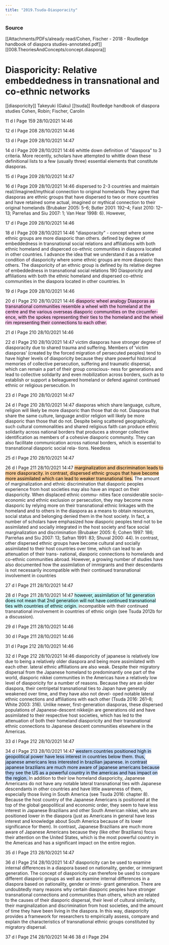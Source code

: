 ```yaml
---
title: "2019.Tsuda-Diasporacity"
---
```


### Source
[[Attachments/PDFs/already read/Cohen, Fischer - 2018 - Routledge handbook of diaspora studies-annotated.pdf]]
[[008.TheoriesAndConcepts/concept.diaspora]]
# Diasporicity: Relative embeddedness in transnational and co-ethnic networks
[[diasporicity]]
Takeyuki (Gaku) [[tsuda]]
Routledge handbook of diaspora studies Cohen, Robin; Fischer, Carolin


11 d l Page 159 28/10/2021 14:46 

12 d l Page 208 28/10/2021 14:46 

13 d l Page 209 28/10/2021 14:47 

14 d l Page 209 28/10/2021 14:46 whittle down definition of "diaspora" to 3 criteria. More recently, scholars have attempted to whittle down these definitional lists to a few (usually three) essential elements that constitute diasporas. 

15 d l Page 209 28/10/2021 14:47 

16 d l Page 209 28/10/2021 14:46 dispersed to 2-3 countries and maintain real//imagined/mythical connection to original homelands They agree that diasporas are ethnic groups that have dispersed to two or more countries and have retained some actual, imagined or mythical connection to their original homelands (Brubaker 2005: 5–6; Butler 2001: 192–4; Faist 2010: 12–13; Parreñas and Siu 2007: 1; Van Hear 1998: 6). However, 

17 d l Page 209 28/10/2021 14:46 

18 d l Page 209 28/10/2021 14:46 "diasporacity" - concept where some ethnic groups are more diasporic than others. defined by degree of embeddedness in transnational social relations and affiliations with both ethnic homeland and disperced co-ethnic communities in diaspora located in other countries. I advance the idea that we understand it as a relative condition of diasporicity where some ethnic groups are more diasporic than others. The diasporicity of an ethnic group is defined by its relative degree of embeddedness in transnational social relations 190 Diasporicity and affiliations with both the ethnic homeland and dispersed co-ethnic communities in the diaspora located in other countries. In 

19 d l Page 209 28/10/2021 14:46 

20 d l Page 210 28/10/2021 14:46 <mark style="background: #FFB8EBA6;">diasporic wheel analogy Diasporas as transnational communities resemble a wheel with the homeland at the centre and the various overseas diasporic communities on the circumfer- ence, with the spokes representing their ties to the homeland and the wheel rim representing their connections to each other.</mark> 

21 d l Page 210 28/10/2021 14:46 

22 d l Page 210 28/10/2021 14:47 victim diasporas have stronger degree of diasporacity due to shared trauma and suffering. Members of ‘victim diasporas’ (created by the forced migration of persecuted peoples) tend to have higher levels of diasporicity because they share powerful historical memories of collective persecution, suffering and traumatic dispersal, which can remain a part of their group conscious- ness for generations and lead to collective solidarity and even mobilization across borders, such as to establish or support a beleaguered homeland or defend against continued ethnic or religious persecution. In 

23 d l Page 210 28/10/2021 14:47 

24 d l Page 210 28/10/2021 14:47 diasporas which share language, culture, religion will likely be more diasporic than those that do not. Diasporas that share the same culture, language and/or religion will likely be more diasporic than those that do not. Despite being scattered geographically, such cultural commonalities and shared religious faith can produce ethnic solidarity across national borders that produces a stronger collective identification as members of a cohesive diasporic community. They can also facilitate communication across national borders, which is essential to transnational diasporic social rela- tions. Needless 

25 d l Page 210 28/10/2021 14:47 

26 d l Page 211 28/10/2021 14:47 <mark style="background: #FFB86CA6;">marginalization and discrimination leads to more diasporacity. in contrast, dispersed ethnic groups that have become more assimilated which can lead to weaker transnational ties.</mark> The amount of marginalization and ethnic discrimination that diasporic peoples experience from host societies may also have an impact on their diasporicity. When displaced ethnic commu- nities face considerable socio-economic and ethnic exclusion or persecution, they may become more diasporic by relying more on their transnational ethnic linkages with the homeland and to others in the diaspora as a means to obtain resources, social status and belonging denied them in the host society. In fact, a number of scholars have emphasized how diasporic peoples tend not to be assimilated and socially integrated in the host society and face social marginalization and discrimination (Brubaker 2005: 6; Cohen 1997: 186; Parreñas and Siu 2007: 13; Safran 1991: 83; Shuval 2000: 44). In contrast, other dispersed ethnic groups have become cultural and socially assimilated to their host countries over time, which can lead to an attenuation of their trans- national, diasporic connections to homelands and co-ethnic communities abroad. However, a growing number of studies have also documented how the assimilation of immigrants and their descendants is not necessarily incompatible with their continued transnational involvement in countries 

27 d l Page 211 28/10/2021 14:47 

28 d l Page 211 28/10/2021 14:47 <mark style="background: #ABF7F7A6;">however, assimilation of 1st generation does not mean that 2nd generation will not have continued transnational ties with countries of ethnic origin. </mark> incompatible with their continued transnational involvement in countries of ethnic origin (see Tsuda 2012b for a discussion). 

29 d l Page 211 28/10/2021 14:46 

30 d l Page 211 28/10/2021 14:46 

31 d l Page 212 28/10/2021 14:46 

32 d l Page 212 28/10/2021 14:46 diasporicity of japanese is relatively low due to being a relatively older diaspora and being more assimilated with each other. lateral ethnic affiliations are also weak. Despite their migratory dispersal from the Japanese homeland to predominantly one part of the world, diasporic nikkei communities in the Americas have a relatively low level of diasporicity for a number of reasons. Because they are an older diaspora, their centripetal transnational ties to Japan have generally weakened over time, and they have also not devel- oped notable lateral ethnic connections and affiliations with each other (Tsuda 2016: 261–8; White 2003: 316). Unlike newer, first-generation diasporas, these dispersed populations of Japanese-descent nikkeijin are generations old and have assimilated to their respective host societies, which has led to the attenuation of both their homeland diasporicity and their transnational ethnic connections to Japanese descent communities elsewhere in the Americas. 

33 d l Page 212 28/10/2021 14:47 

34 d l Page 213 28/10/2021 14:47 <mark style="background: #ADCCFFA6;">western countries positioned high in geopolitical power have less interest in countries below them. thus, japanese americans less interested in brazilian japanese. in contrast japanese brazilians are much more aware of japanese americans because they see the US as a powerful country in the americas and has impact on the region. </mark> In addition to their low homeland diasporicity, Japanese Americans do not have any notable lateral transnational ties with Japanese descendants in other countries and have little awareness of them, especially those living in South America (see Tsuda 2016: chapter 8). Because the host country of the Japanese Americans is positioned at the top of the global geopolitical and economic order, they seem to have less interest in Japanese Brazilians and other South American nikkei, who are positioned lower in the diaspora (just as Americans in general have less interest and knowledge about South America because of its lower significance for them). In contrast, Japanese Brazilians are much more aware of Japanese Americans because they (like other Brazilians) focus their attention on the United States, which is the most powerful country in the Americas and has a significant impact on the entire region. 

35 d l Page 213 28/10/2021 14:47 

36 d l Page 214 28/10/2021 14:47 diasporicity can be used to examine internal differences in a diaspora based on nationality, gender, or immigrant generation. The concept of diasporicity can therefore be used to compare different diasporic groups as well as examine internal differences in a diaspora based on nationality, gender or immi- grant generation. There are undoubtedly many reasons why certain diasporic peoples have stronger transnational connections and communities than others, which are related to the causes of their diasporic dispersal, their level of cultural similarity, their marginalization and discrimination from host societies, and the amount of time they have been living in the diaspora. In this way, diasporicity provides a framework for researchers to empirically assess, compare and explain the characteristics of transnational ethnic groups constituted by migratory dispersal. 

37 d l Page 214 28/10/2021 14:46 38 d l Page 294